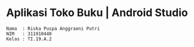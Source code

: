 # Aplikasi Toko Buku | Android Studio

```
Nama  : Riska Puspa Anggraeni Putri
NIM   : 311910440
Kelas : TI.19.A.2
```
